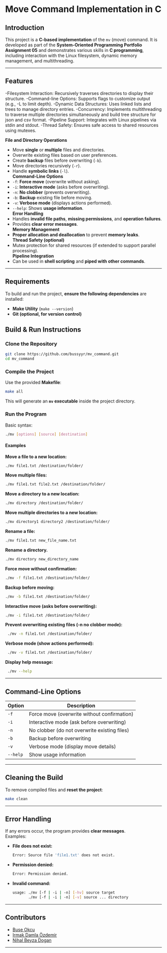 # Move Command Implementation in C

##  Introduction
This project is a **C-based implementation** of the `mv` (move) command. It is developed as part of the **System-Oriented Programming Portfolio Assignment 05** and demonstrates various skills in **C programming**, including interaction with the Linux filesystem, dynamic memory management, and multithreading.

---
## Features

-Filesystem Interaction: Recursively traverses directories to display their structure.
-Command-line Options: Supports flags to customize output (e.g., -L to limit depth).
-Dynamic Data Structures: Uses linked lists and trees to manage directory entries.
-Concurrency: Implements multithreading to traverse multiple directories simultaneously and build tree structure for json and csv format.
-Pipeline Support: Integrates with Linux pipelines via stdin and stdout.
-Thread Safety: Ensures safe access to shared resources using mutexes.

**File and Directory Operations**  
   - Move **single** or **multiple** files and directories.  
   - Overwrite existing files based on user preferences.  
   - Create **backup** files before overwriting (`-b`).  
   - Move directories recursively (`-r`).  
   - Handle **symbolic links** (`-l`).  
**Command-Line Options**  
   - `-f`: **Force move** (overwrite without asking).  
   - `-i`: **Interactive mode** (asks before overwriting).  
   - `-n`: **No clobber** (prevents overwriting).  
   - `-b`: **Backup** existing file before moving.  
   - `-v`: **Verbose mode** (displays actions performed).  
   - `--help`: Shows **usage information**.  
**Error Handling**  
   - Handles **invalid file paths**, **missing permissions**, and **operation failures**.  
   - Provides **clear error messages**.  
**Memory Management**  
   - **Proper allocation and deallocation** to prevent **memory leaks**.  
**Thread Safety (optional)**  
   - Mutex protection for shared resources (if extended to support parallel processing).  
 **Pipeline Integration**  
   - Can be used in **shell scripting** and **piped with other commands**.

---

## Requirements
To build and run the project, **ensure the following dependencies** are installed:

- **Make Utility** (`make --version`)
- **Git (optional, for version control)**


## Build & Run Instructions

###  Clone the Repository
```bash
git clone https://github.com/bussyyr/mv_command.git
cd mv_command
```

###  Compile the Project
Use the provided **Makefile**:
```bash
make all
```
This will generate an **`mv` executable** inside the project directory.

###  Run the Program
Basic syntax:
```bash
./mv [options] [source] [destination]
```

####  **Examples**
**Move a file to a new location:**
   ```bash
   ./mv file1.txt /destination/folder/
   ```
**Move multiple files:**
   ```bash
   ./mv file1.txt file2.txt /destination/folder/
   ```
**Move a directory to a new location:**
   ```bash
   ./mv directory /destination/folder/
   ```
**Move multiple directories to a new location:**
   ```bash
   ./mv directory1 directory2 /destination/folder/
   ```
**Rename a file:**
   ```bash
   ./mv file1.txt new_file_name.txt
   ```
**Rename a directory.**
   ```bash
   ./mv directory new_directory_name
   ```
**Force move without confirmation:**
   ```bash
   ./mv -f file1.txt /destination/folder/
   ```
 **Backup before moving:**
   ```bash
   ./mv -b file1.txt /destination/folder/
   ```
 **Interactive move (asks before overwriting):**
   ```bash
   ./mv -i file1.txt /destination/folder/
   ```
**Prevent overwriting existing files (-n no clobber mode):**
  ```bash
   ./mv -n file1.txt /destination/folder/
   ```
**Verbose mode (show actions performed):**
  ```bash
   ./mv -v file1.txt /destination/folder/
   ```
**Display help message:**
  ```bash
   ./mv --help
   ```
---

##  Command-Line Options
| Option | Description |
|--------|-------------|
| `-f` | Force move (overwrite without confirmation) |
| `-i` | Interactive mode (ask before overwriting) |
| `-n` | No clobber (do not overwrite existing files) |
| `-b` | Backup before overwriting |
| `-v` | Verbose mode (display move details) |
| `--help` | Show usage information |
---

## **Cleaning the Build**
To remove compiled files and **reset the project**:
```bash
make clean
```

---

## Error Handling
If any errors occur, the program provides **clear messages**.  
Examples:
- **File does not exist:**
  ```bash
  Error: Source file 'file1.txt' does not exist.
  ```
- **Permission denied:**
  ```bash
  Error: Permission denied.
  ```
- **Invalid command:**
  ```bash
  usage: ./mv [-f | -i | -n] [-hv] source target
         ./mv [-f | -i | -n] [-v] source ... directory
  ```

---

## Contributors
- [Buse Okcu](https://github.com/bussyyr)
- [Irmak Damla Özdemir](https://github.com/irmakozfe)
- [Nihal Beyza Dogan](https://github.com/nihalbeyzadogan)

---
